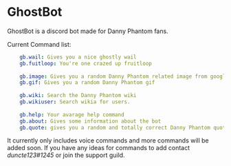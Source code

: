 <style>
  body {
  	background: url("https://ghostbot.duncte123.me/img/dp__ghost_zone_background_by_mistyphantom.png") no-repeat !important;
   	background-size:cover !important;
  }
  .bot-name, #createdby, .bot-description {
  	color: white !important;
  }
  .color-medium-blue {
  	color:#8695ce;
  }
   .color-medium-blue:hover {
  	color:#8695ce;
  }
  #botprofiletitle {
  	color: black !important;
  }
#menu {
    background-color: transparent !important;
    /* box-shadow: 0 0 8px rgba(65, 68, 99, .8); */
}
.lib a {
    color: ghostwhite !important;
}
  span.servers {
  	background: #4BB020;
  }
  /*#menu {
  	background-color: #4BB020 !important;
  	box-shadow: 0 0 8px rgba(65, 68, 99, .8);
  } */
  .grow,
  .grow-less,
  .grow-more,
  .smooth {
  	transition: all .2s ease-in-out;
  }

.grow:hover {
    transform: scale(1.1);
 }

.grow-less:hover {
	transform: scale(1.05);
}

.grow-more:hover {
	transform: scale(1.2);
}
</style>
# GhostBot
GhostBot is a discord bot made for Danny Phantom fans.

Current Command list:
```yaml
    gb.wail: Gives you a nice ghostly wail
    gb.fuitloop: You're one crazed up fruitloop
    
    gb.image: Gives you a random Danny Phantom related image from google
    gb.gif: Gives you a random Danny Phantom gif
    
    gb.wiki: Search the Danny Phantom wiki
    gb.wikiuser: Search wikia for users.
    
    gb.help: Your avarage help command
    gb.about: Gives some information about the bot
    gb.quote: gives you a random and totally correct Danny Phantom quote
```

It currently only includes voice commands and more commands will be added soon.
If you have any ideas for commands to add contact _duncte123#1245_ or join the support guild.